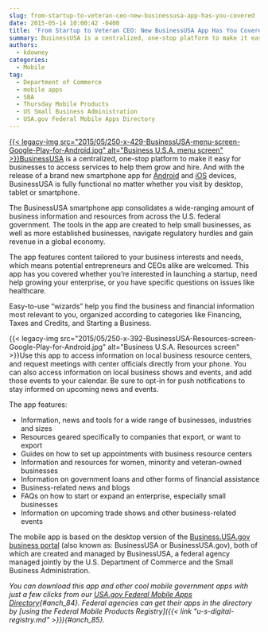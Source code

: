 ```yaml
---
slug: from-startup-to-veteran-ceo-new-businessusa-app-has-you-covered
date: 2015-05-14 10:00:42 -0400
title: 'From Startup to Veteran CEO: New BusinessUSA App Has You Covered'
summary: BusinessUSA is a centralized, one-stop platform to make it easy for businesses to access services to help them grow and hire. And with the release of a brand new smartphone app for Android and iOS devices, BusinessUSA is fully functional no matter whether you visit by desktop, tablet
authors:
  - kdowney
categories:
  - Mobile
tag:
  - Department of Commerce
  - mobile apps
  - SBA
  - Thursday Mobile Products
  - US Small Business Administration
  - USA.gov Federal Mobile Apps Directory
---
```


[{{< legacy-img src="2015/05/250-x-429-BusinessUSA-menu-screen-Google-Play-for-Android.jpg" alt="Business U.S.A. menu screen" >}}BusinessUSA](http://business.usa.gov) is a centralized, one-stop platform to make it easy for businesses to access services to help them grow and hire. And with the release of a brand new smartphone app for [Android](https://play.google.com/store/apps/details?id=com.BusinessUSA.BusinessUSA) and [iOS](https://itunes.apple.com/us/app/businessusa/id905514958?mt=8) devices, BusinessUSA is fully functional no matter whether you visit by desktop, tablet or smartphone.

The BusinessUSA smartphone app consolidates a wide-ranging amount of business information and resources from across the U.S. federal government. The tools in the app are created to help small businesses, as well as more established businesses, navigate regulatory hurdles and gain revenue in a global economy.

The app features content tailored to your business interests and needs, which means potential entrepreneurs and CEOs alike are welcomed. This app has you covered whether you’re interested in launching a startup, need help growing your enterprise, or you have specific questions on issues like healthcare.

Easy-to-use &#8220;wizards” help you find the business and financial information most relevant to you, organized according to categories like Financing, Taxes and Credits, and Starting a Business.

{{< legacy-img src="2015/05/250-x-392-BusinessUSA-Resources-screen-Google-Play-for-Android.jpg" alt="Business U.S.A. Resources screen" >}}Use this app to access information on local business resource centers, and request meetings with center officials directly from your phone. You can also access information on local business shows and events, and add those events to your calendar. Be sure to opt-in for push notifications to stay informed on upcoming news and events.

The app features:

  * Information, news and tools for a wide range of businesses, industries and sizes
  * Resources geared specifically to companies that export, or want to export
  * Guides on how to set up appointments with business resource centers
  * Information and resources for women, minority and veteran-owned businesses
  * Information on government loans and other forms of financial assistance
  * Business-related news and blogs
  * FAQs on how to start or expand an enterprise, especially small businesses
  * Information on upcoming trade shows and other business-related events

The mobile app is based on the desktop version of the [Business.USA.gov business portal](http://business.usa.gov/) (also known as: BusinessUSA or BusinessUSA.gov), both of which are created and managed by BusinessUSA, a federal agency managed jointly by the U.S. Department of Commerce and the Small Business Administration.

_You can download this app and other cool mobile government apps with just a few clicks from our [USA.gov Federal Mobile Apps Directory](http://www.usa.gov/mobileapps.shtml){#anch_84}. Federal agencies can get their apps in the directory by [using the Federal Mobile Products Registry]({{< link "u-s-digital-registry.md" >}}){#anch_85}._